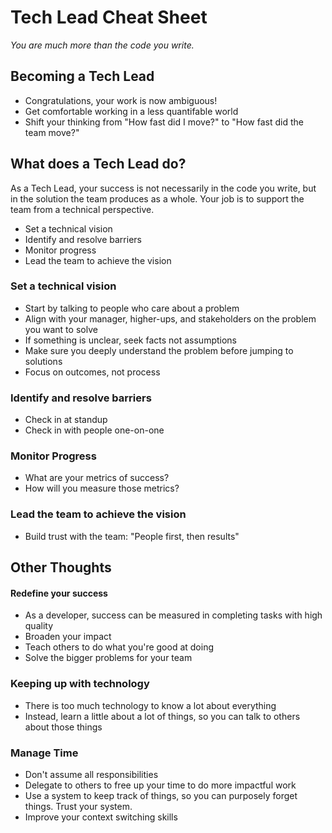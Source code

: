 # Tech Lead Cheat Sheet

_You are much more than the code you write._

## Becoming a Tech Lead

- Congratulations, your work is now ambiguous!
- Get comfortable working in a less quantifable world
- Shift your thinking from "How fast did I move?" to "How fast did the team move?"

## What does a Tech Lead do?

As a Tech Lead, your success is not necessarily in the code you write, but in the solution the team produces as a whole. Your job is to support the team from a technical perspective.

- Set a technical vision
- Identify and resolve barriers
- Monitor progress
- Lead the team to achieve the vision

### Set a technical vision

- Start by talking to people who care about a problem
- Align with your manager, higher-ups, and stakeholders on the problem you want to solve
- If something is unclear, seek facts not assumptions
- Make sure you deeply understand the problem before jumping to solutions
- Focus on outcomes, not process

### Identify and resolve barriers

- Check in at standup
- Check in with people one-on-one

### Monitor Progress

- What are your metrics of success?
- How will you measure those metrics?

### Lead the team to achieve the vision

- Build trust with the team: "People first, then results"

## Other Thoughts

#### Redefine your success

- As a developer, success can be measured in completing tasks with high quality
- Broaden your impact
- Teach others to do what you're good at doing
- Solve the bigger problems for your team

### Keeping up with technology

- There is too much technology to know a lot about everything
- Instead, learn a little about a lot of things, so you can talk to others about those things

### Manage Time

- Don't assume all responsibilities
- Delegate to others to free up your time to do more impactful work
- Use a system to keep track of things, so you can purposely forget things. Trust your system.
- Improve your context switching skills

